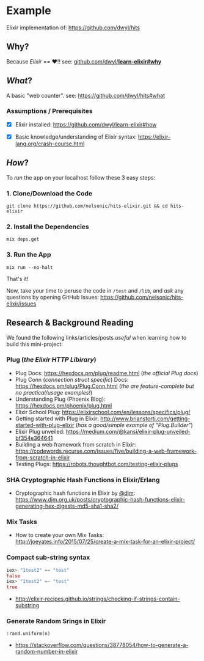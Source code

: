 # Example

Elixir implementation of: https://github.com/dwyl/hits

## Why?

Because _Elixir_ == :heart:!! see: 
[github.com/dwyl/**learn-elixir#why**](https://github.com/dwyl/learn-elixir#why)

## _What_?

A basic "web counter". see: https://github.com/dwyl/hits#what


### Assumptions / Prerequisites

+ [x] Elixir installed: https://github.com/dwyl/learn-elixir#how
+ [x] Basic knowledge/understanding of Elixir syntax: 
https://elixir-lang.org/crash-course.html


## _How_?

To _run_ the app on your localhost follow these 3 easy steps:

### 1. Clone/Download the Code

```
git clone https://github.com/nelsonic/hits-elixir.git && cd hits-elixir
```

### 2. Install the Dependencies

```
mix deps.get
```

### 3. Run the App

```
mix run --no-halt
```

That's it! <br />

Now, take your time to peruse the code in `/test` and `/lib`,
and _ask_ any questions by opening GitHub Issues:
https://github.com/nelsonic/hits-elixir/issues


## Research & Background Reading

We found the following links/articles/posts _useful_ 
when learning how to build this mini-project:

### Plug (_the Elixir HTTP Libirary_)

+ Plug Docs: https://hexdocs.pm/plug/readme.html (_the official Plug docs_)
+ Plug Conn (_connection struct specific_) Docs: 
https://hexdocs.pm/plug/Plug.Conn.html
(_the are feature-complete but no practical/usage examples!_)
+ Understanding Plug (Phoenix Blog): https://hexdocs.pm/phoenix/plug.html
+ Elixir School Plug:
https://elixirschool.com/en/lessons/specifics/plug/
+ Getting started with Plug in Elixir: 
http://www.brianstorti.com/getting-started-with-plug-elixir
(_has a good/simple example of "Plug.Builder"_)
+ Elixir Plug unveiled: 
https://medium.com/@kansi/elixir-plug-unveiled-bf354e364641
+ Building a web framework from scratch in Elixir:
https://codewords.recurse.com/issues/five/building-a-web-framework-from-scratch-in-elixir
+ Testing Plugs: https://robots.thoughtbot.com/testing-elixir-plugs

### SHA Cryptographic Hash Functions in Elixir/Erlang

+ Cryptographic hash functions in Elixir by [@djm](https://github.com/djm):
https://www.djm.org.uk/posts/cryptographic-hash-functions-elixir-generating-hex-digests-md5-sha1-sha2/

### Mix Tasks

+ How to create your own Mix Tasks:
http://joeyates.info/2015/07/25/create-a-mix-task-for-an-elixir-project/


### Compact sub-string syntax

```elixir
iex> "1test2" == "test"
false
iex> "1test2" =~ "test"
true
```

+ http://elixir-recipes.github.io/strings/checking-if-strings-contain-substring

### Generate Random Srings in Elixir

```
:rand.uniform(n)
```

+ https://stackoverflow.com/questions/38778054/how-to-generate-a-random-number-in-elixir
